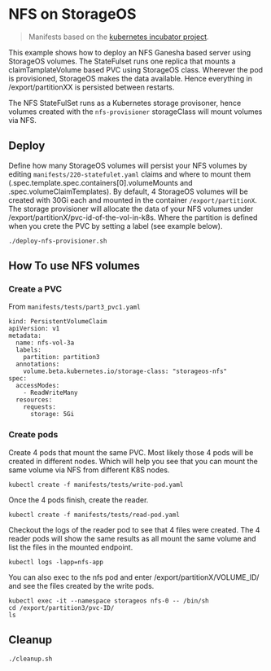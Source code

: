 # NFS on StorageOS

> Manifests based on the [kubernetes incubator project](https://github.com/kubernetes-incubator/external-storage).

This example shows how to deploy an NFS Ganesha based server using StorageOS volumes. The
StateFulset runs one replica that mounts a claimTamplateVolume based PVC using StorageOS class.
Wherever the pod is provisioned, StorageOS makes the data available. Hence everything in
/export/partitionXX is persisted between restarts.

The NFS StateFulSet runs as a Kubernetes storage provisoner, hence volumes created with the
`nfs-provisioner` storageClass will mount volumes via NFS.

## Deploy

Define how many StorageOS volumes will persist your NFS volumes by editing `manifests/220-statefulet.yaml` claims and where to mount them (.spec.template.spec.containers[0].volumeMounts and .spec.volumeClaimTemplates). By default, 4 StorageOS volumes will be created with 30Gi each and mounted in the container `/export/partitionX`. The storage provisioner will allocate the data of your NFS volumes under /export/partitionX/pvc-id-of-the-vol-in-k8s. Where the partition is defined when you crete the PVC by setting a label (see example below).

```
./deploy-nfs-provisioner.sh
```

## How To use NFS volumes

### Create a PVC

From `manifests/tests/part3_pvc1.yaml`

```
kind: PersistentVolumeClaim
apiVersion: v1
metadata:
  name: nfs-vol-3a
  labels:
    partition: partition3
  annotations:
    volume.beta.kubernetes.io/storage-class: "storageos-nfs"
spec:
  accessModes:
    - ReadWriteMany
  resources:
    requests:
      storage: 5Gi
```

### Create pods

Create 4 pods that mount the same PVC. Most likely those 4 pods will be created in different nodes.
Which will help you see that you can mount the same volume via NFS from different K8S nodes. 

```
kubectl create -f manifests/tests/write-pod.yaml
```

Once the 4 pods finish, create the reader.

```
kubectl create -f manifests/tests/read-pod.yaml
```

Checkout the logs of the reader pod to see that 4 files were created. The 4 reader pods will show
the same results as all mount the same volume and list the files in the mounted endpoint. 

```
kubectl logs -lapp=nfs-app
```

You can also exec to the nfs pod and enter /export/partitionX/VOLUME_ID/ and see the files created by the
write pods.

```
kubectl exec -it --namespace storageos nfs-0 -- /bin/sh
cd /export/partition3/pvc-ID/
ls
```

## Cleanup

```
./cleanup.sh
```
